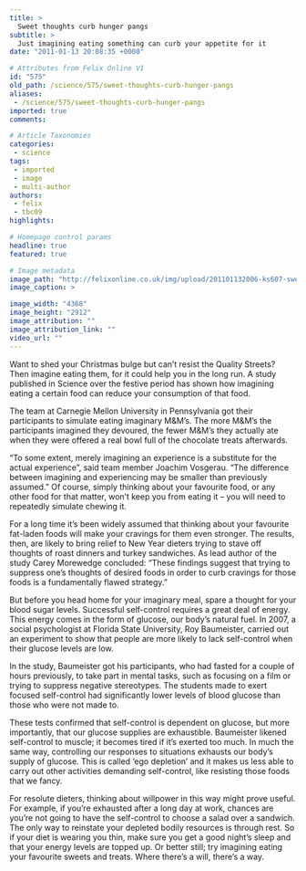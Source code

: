 ```yaml
---
title: >
  Sweet thoughts curb hunger pangs
subtitle: >
  Just imagining eating something can curb your appetite for it
date: "2011-01-13 20:08:35 +0000"

# Attributes from Felix Online V1
id: "575"
old_path: /science/575/sweet-thoughts-curb-hunger-pangs
aliases:
 - /science/575/sweet-thoughts-curb-hunger-pangs
imported: true
comments:

# Article Taxonomies
categories:
 - science
tags:
 - imported
 - image
 - multi-author
authors:
 - felix
 - tbc09
highlights:

# Homepage control params
headline: true
featured: true

# Image metadata
image_path: "http://felixonline.co.uk/img/upload/201101132006-ks607-sweets.jpg"
image_caption: >

image_width: "4368"
image_height: "2912"
image_attribution: ""
image_attribution_link: ""
video_url: ""
---
```


Want to shed your Christmas bulge but can’t resist the Quality Streets? Then imagine eating them, for it could help you in the long run. A study published in Science over the festive period has shown how imagining eating a certain food can reduce your consumption of that food.

The team at Carnegie Mellon University in Pennsylvania got their participants to simulate eating imaginary M&M’s. The more M&M’s the participants imagined they devoured, the fewer M&M’s they actually ate when they were offered a real bowl full of the chocolate treats afterwards.

“To some extent, merely imagining an experience is a substitute for the actual experience”, said team member Joachim Vosgerau. “The difference between imagining and experiencing may be smaller than previously assumed.” Of course, simply thinking about your favourite food, or any other food for that matter, won’t keep you from eating it – you will need to repeatedly simulate chewing it.

For a long time it’s been widely assumed that thinking about your favourite fat-laden foods will make your cravings for them even stronger. The results, then, are likely to bring relief to New Year dieters trying to stave off thoughts of roast dinners and turkey sandwiches. As lead author of the study Carey Morewedge concluded: “These findings suggest that trying to suppress one’s thoughts of desired foods in order to curb cravings for those foods is a fundamentally flawed strategy.”

But before you head home for your imaginary meal, spare a thought for your blood sugar levels. Successful self-control requires a great deal of energy. This energy comes in the form of glucose, our body’s natural fuel. In 2007, a social psychologist at Florida State University, Roy Baumeister, carried out an experiment to show that people are more likely to lack self-control when their glucose levels are low.

In the study, Baumeister got his participants, who had fasted for a couple of hours previously, to take part in mental tasks, such as focusing on a film or trying to suppress negative stereotypes. The students made to exert focused self-control had significantly lower levels of blood glucose than those who were not made to.

These tests confirmed that self-control is dependent on glucose, but more importantly, that our glucose supplies are exhaustible. Baumeister likened self-control to muscle; it becomes tired if it’s exerted too much. In much the same way, controlling our responses to situations exhausts our body’s supply of glucose. This is called ‘ego depletion’ and it makes us less able to carry out other activities demanding self-control, like resisting those foods that we fancy.

For resolute dieters, thinking about willpower in this way might prove useful. For example, if you’re exhausted after a long day at work, chances are you’re not going to have the self-control to choose a salad over a sandwich. The only way to reinstate your depleted bodily resources is through rest. So if your diet is wearing you thin, make sure you get a good night’s sleep and that your energy levels are topped up. Or better still; try imagining eating your favourite sweets and treats. Where there’s a will, there’s a way.
